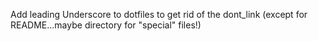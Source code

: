 Add leading Underscore to dotfiles to get rid of the dont_link (except for README...maybe directory for "special" files!) 

